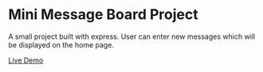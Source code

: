 # Mini Message Board Project

A small project built with express. User can enter new messages which will be displayed on the home page.

[Live Demo](https://stormy-falls-38273.herokuapp.com/)